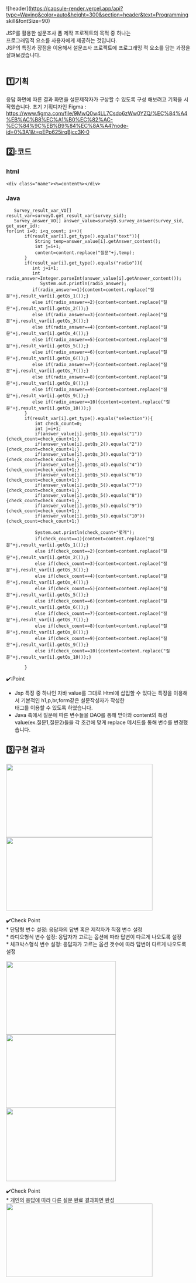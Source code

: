 ![header](https://capsule-render.vercel.app/api?type=Waving&color=auto&height=300&section=header&text=Programming skill&fontSize=90)

JSP를 활용한 설문조사 폼 제작 프로젝트의 목적 중 하나는    
프로그래밍적 요소를 사용자에게 제공하는 것입니다. 
<br>
JSP의 특징과 장점을 이용해서 설문조사 프로젝트에 프로그래밍 적 요소를 담는 과정을 살펴보겠습니다.<br>
<br>

## :one:기획
응답 화면에 따른 결과 화면을 설문제작자가 구상할 수 있도록 구성 해보려고 기획을 시작했습니다. 
초기 기획디자인 Figma :  
https://www.figma.com/file/9MwQ0w4LL7Csdo6zWw0YZQ/%EC%84%A4%EB%AC%B8%EC%A1%B0%EC%82%AC-%EC%84%9C%EB%B9%84%EC%8A%A4?node-id=0%3A1&t=pEPp625irqBjcc3K-0




## 2️⃣:코드
### html
```
<div class="name"><%=content%></div>   
```
### Java
```
   Survey_result_var_VO[] result_var=surveyO.get_result_var(survey_sid);
   Survey_answer_VO[] answer_value=surveyO.survey_answer(survey_sid, get_user_id);
for(int i=0; i<q_count; i++){
	   if(result_var[i].get_type().equals("text")){
		   String temp=answer_value[i].getAnswer_content();		  
		   int j=i+1;
		   content=content.replace("질문"+j,temp);
	   }
	   if(result_var[i].get_type().equals("radio")){
   	   	  int j=i+1;
   	   	  int radio_answer=Integer.parseInt(answer_value[i].getAnswer_content());
   	   		 System.out.println(radio_answer);
   	   	  if(radio_answer==1){content=content.replace("질문"+j,result_var[i].getQs_1());}
   	   	  else if(radio_answer==2){content=content.replace("질문"+j,result_var[i].getQs_2());}
   	   	  else if(radio_answer==3){content=content.replace("질문"+j,result_var[i].getQs_3());}	  
	   	  else if(radio_answer==4){content=content.replace("질문"+j,result_var[i].getQs_4());}
	   	  else if(radio_answer==5){content=content.replace("질문"+j,result_var[i].getQs_5());}
	   	  else if(radio_answer==6){content=content.replace("질문"+j,result_var[i].getQs_6());}
	   	  else if(radio_answer==7){content=content.replace("질문"+j,result_var[i].getQs_7());}
	   	  else if(radio_answer==8){content=content.replace("질문"+j,result_var[i].getQs_8());}
	   	  else if(radio_answer==9){content=content.replace("질문"+j,result_var[i].getQs_9());}
	      else if(radio_answer==10){content=content.replace("질문"+j,result_var[i].getQs_10());}
	   }
	   if(result_var[i].get_type().equals("selection")){
		   int check_count=0;
		   int j=i+1;
		   if(answer_value[i].getQs_1().equals("1")){check_count=check_count+1;}
		   if(answer_value[i].getQs_2().equals("2")){check_count=check_count+1;}
		   if(answer_value[i].getQs_3().equals("3")){check_count=check_count+1;}
		   if(answer_value[i].getQs_4().equals("4")){check_count=check_count+1;}
		   if(answer_value[i].getQs_5().equals("6")){check_count=check_count+1;}
		   if(answer_value[i].getQs_5().equals("7")){check_count=check_count+1;}
		   if(answer_value[i].getQs_5().equals("8")){check_count=check_count+1;}
		   if(answer_value[i].getQs_5().equals("9")){check_count=check_count+1;}
		   if(answer_value[i].getQs_5().equals("10")){check_count=check_count+1;}
		   
		   System.out.println(check_count+"몇개");
		   if(check_count==1){content=content.replace("질문"+j,result_var[i].getQs_1());}
		   else if(check_count==2){content=content.replace("질문"+j,result_var[i].getQs_2());}
		   else if(check_count==3){content=content.replace("질문"+j,result_var[i].getQs_3());}
		   else if(check_count==4){content=content.replace("질문"+j,result_var[i].getQs_4());}
		   else if(check_count==5){content=content.replace("질문"+j,result_var[i].getQs_5());}
		   else if(check_count==6){content=content.replace("질문"+j,result_var[i].getQs_6());}
		   else if(check_count==7){content=content.replace("질문"+j,result_var[i].getQs_7());}
		   else if(check_count==8){content=content.replace("질문"+j,result_var[i].getQs_8());}
		   else if(check_count==9){content=content.replace("질문"+j,result_var[i].getQs_9());}
		   else if(check_count==10){content=content.replace("질문"+j,result_var[i].getQs_10());}
		   
	   }
```
✔️:Point
* Jsp 특징 중 하나인 자바 value를 그대로 Html에 삽입할 수 있다는 특징을 이용해서 기본적인 h1,p,br,form같은 설문작성자가 작성한    
  태그를 이용할 수 있도록 하였습니다.
* Java 측에서 질문에 따른 변수들을 DAO를 통해 받아와 content의 특정 value(ex.질문1,질문2)들을 각 조건에 맞게   replace 메서드를 통해 변수를 변경했습니다.

## :three:구현 결과
<div>
<img src="https://user-images.githubusercontent.com/94734394/209276905-6c811e93-add3-4cc1-bd22-cbdbbb8b8a18.png"  width="400" height="200"/>
<img src="https://user-images.githubusercontent.com/94734394/210292006-bc2e88fc-e196-4277-bb10-5a0a35942f73.png"  width="400" height="200"/>
</div><br>
✔️Check Point   <br>
* 단답형 변수 설정: 응답자의 답변 혹은 제작자가 직접 변수 설정   <br>
* 라디오형식 변수 설정: 응답자가 고르는 옵션에 따라 답변이 다르게 나오도록 설정   <br>
* 체크박스형식 변수 설정: 응답자가 고르는 옵션 갯수에 따라 답변이 다르게 나오도록 설정  <br>
  <br>
  <div>
  <img src="https://user-images.githubusercontent.com/94734394/210736198-0d101505-44a1-45f9-afb7-d8108ea11fe7.png"  width="300" height="200"/>
  <img src="https://user-images.githubusercontent.com/94734394/210736253-44e648e8-5839-4d65-9472-464166988b55.png"  width="300" height="200"/>
  <img src="https://user-images.githubusercontent.com/94734394/210736271-e4db6b89-21f7-4169-8051-5e3fbe3ae0cd.png"  width="300" height="200"/>
  </div>
  
  <br>
  ✔️Check Point   <br>
  * 개인의 응답에 따라 다른 설문 완료 결과화면 완성
  <img src="https://user-images.githubusercontent.com/94734394/210737536-23434128-9cb0-498c-82c2-0f4c7ad6db70.png"  width="400" height="200"/>

